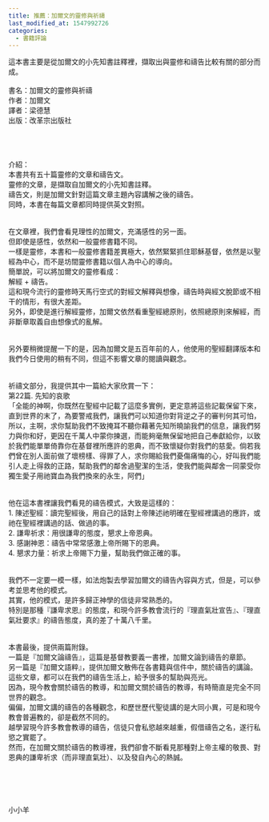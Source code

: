 ```yaml
---
title: 推薦：加爾文的靈修與祈禱
last_modified_at: 1547992726
categories:
  - 書籍評論
---
```


這本書主要是從加爾文的小先知書註釋裡，擷取出與靈修和禱告比較有關的部分而成。<!--more--><br><br>書名：加爾文的靈修與祈禱<br>作者：加爾文<br>譯者：梁德慧<br>出版：改革宗出版社<br><br><br><br><br>介紹：<br>本書共有五十篇靈修的文章和禱告文。<br>靈修的文章，是擷取自加爾文的小先知書註釋。<br>禱告文，則是加爾文針對這篇文章主題內容講解之後的禱告。<br>同時，本書在每篇文章都同時提供英文對照。<br><br><br>在文章裡，我們會看見理性的加爾文，充滿感性的另一面。<br>但即使是感性，依然和一般靈修書籍不同。<br>一樣是靈修，本書和一般靈修書籍差異極大，依然緊緊抓住耶穌基督，依然是以聖經為中心，而不是坊間靈修書籍以個人為中心的導向。<br>簡單說，可以將加爾文的靈修看成：<br>解經 + 禱告。<br>這和現今流行的靈修時天馬行空式的對經文解釋與想像，禱告時與經文脫節或不相干的情形，有很大差距。<br>另外，即使是進行解經靈修，加爾文依然看重聖經總原則，依照總原則來解經，而非斷章取義自由想像式的亂解。<br><br><br>另外要稍微提醒一下的是，因為加爾文是五百年前的人，他使用的聖經翻譯版本和我們今日使用的稍有不同，但這不影響文章的閱讀與觀念。<br><br><br>祈禱文部分，我提供其中一篇給大家欣賞一下：<br>第22篇. 先知的哀歌<br>「全能的神啊，你既然在聖經中記載了這麼多實例，更定意將這些記載保留下來，直到世界的末了，為要警戒我們，讓我們可以知道你對背逆之子的審判何其可怕，所以，主啊，求你幫助我們不致掩耳不聽你藉著先知所曉諭我們的信息，讓我們努力與你和好，更因在千萬人中蒙你揀選，而能夠毫無保留地把自己奉獻給你，以致於我們能單單倚靠你在基督裡所應許的恩典，而不致懷疑你對我們的慈愛。倘若我們曾在別人面前做了壞榜樣、得罪了人，求你賜給我們憂傷痛悔的心，好叫我們能引人走上得救的正路，幫助我們的鄰舍過聖潔的生活，使我們能與鄰舍一同蒙受你獨生愛子用祂寶血為我們換來的永生，阿們」<br><br><br>他在這本書裡讓我們看見的禱告模式，大致是這樣的：<br>1.	陳述聖經：讀完聖經後，用自己的話對上帝陳述祂明確在聖經裡講過的應許，或祂在聖經裡講過的話、做過的事。<br>2.	謙卑祈求：用很謙卑的態度，懇求上帝恩典。<br>3.	感謝神恩：禱告中常常感激上帝所賜下的恩典。<br>4.	懇求力量：祈求上帝賜下力量，幫助我們做正確的事。<br><br><br>我們不一定要一模一樣，如法炮製去學習加爾文的禱告內容與方式，但是，可以參考並思考他的模式。<br>其實，他的模式，是許多歸正神學的信徒非常熟悉的。<br>特別是那種『謙卑求恩』的態度，和現今許多教會流行的『理直氣壯宣告』、『理直氣壯要求』的禱告態度，真的差了十萬八千里。<br><br><br>本書最後，提供兩篇附錄。<br>一篇是『加爾文論禱告』，這篇是基督教要義一書裡，加爾文論到禱告的章節。<br>另一篇是『加爾文語粹』，提供加爾文散佈在各書籍與信件中，關於禱告的講論。<br>這些文章，都可以在我們的禱告生活上，給予很多的幫助與亮光。<br>因為，現今教會關於禱告的教導，和加爾文關於禱告的教導，有時簡直是完全不同世界的觀念。<br>偏偏，加爾文講的禱告的各種觀念，和歷世歷代聖徒講的是大同小異，可是和現今教會普遍教的，卻是截然不同的。<br>越學習現今許多教會教導的禱告，信徒只會私慾越來越重，假借禱告之名，遂行私慾之實罷了。<br>然而，在加爾文關於禱告的教導裡，我們卻會不斷看見那種對上帝主權的敬畏、對恩典的謙卑祈求（而非理直氣壯）、以及發自內心的熱誠。<br><br><br><br><br><br>小小羊
